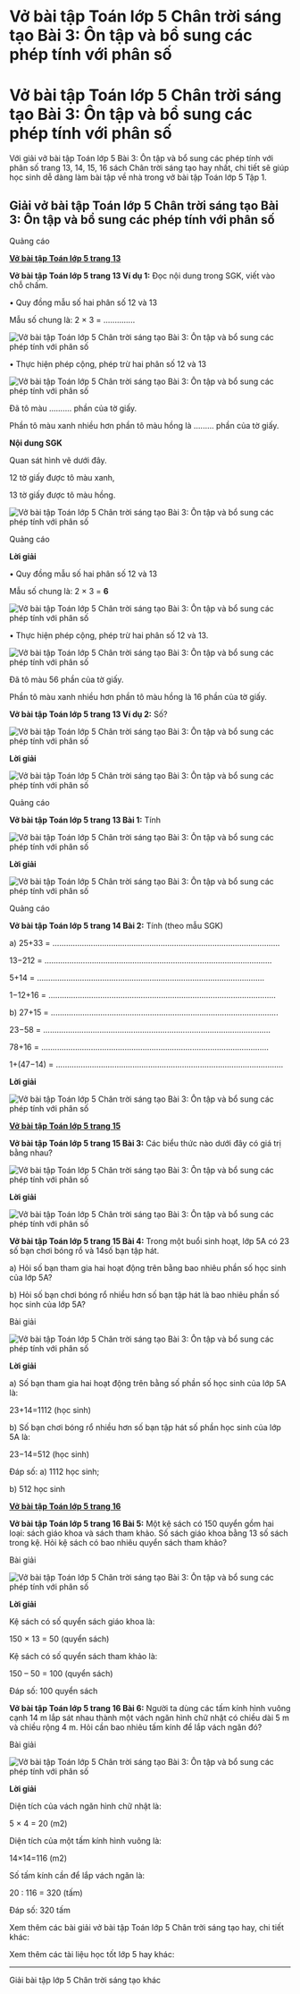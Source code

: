# Vở bài tập Toán lớp 5 Chân trời sáng tạo Bài 3: Ôn tập và bổ sung các phép tính với phân số

# Vở bài tập Toán lớp 5 Chân trời sáng tạo Bài 3: Ôn tập và bổ sung các phép tính với phân số

Với giải vở bài tập Toán lớp 5 Bài 3: Ôn tập và bổ sung các phép tính với phân số trang 13, 14, 15, 16 sách Chân trời sáng tạo hay nhất, chi tiết sẽ giúp học sinh dễ dàng làm bài tập về nhà trong vở bài tập Toán lớp 5 Tập 1.

## Giải vở bài tập Toán lớp 5 Chân trời sáng tạo Bài 3: Ôn tập và bổ sung các phép tính với phân số

Quảng cáo

[**Vở bài tập Toán lớp 5 trang 13**](https://vietjack.com/vbt-toan-5-ct/vbt-toan-lop-5-trang-13.jsp)

**Vở bài tập Toán lớp 5 trang 13 Ví dụ 1:** Đọc nội dung trong SGK, viết vào chỗ chấm.

• Quy đồng mẫu số hai phân số 12 và 13

Mẫu số chung là: 2 × 3 = ..............

![Vở bài tập Toán lớp 5 Chân trời sáng tạo Bài 3: Ôn tập và bổ sung các phép tính với phân số](https://vietjack.com/vbt-toan-5-ct/images/bai-3-on-tap-va-bo-sung-cac-phep-tinh-voi-phan-so.PNG)

• Thực hiện phép cộng, phép trừ hai phân số 12 và 13

![Vở bài tập Toán lớp 5 Chân trời sáng tạo Bài 3: Ôn tập và bổ sung các phép tính với phân số](https://vietjack.com/vbt-toan-5-ct/images/bai-3-on-tap-va-bo-sung-cac-phep-tinh-voi-phan-so-1.PNG)

Đã tô màu .......... phần của tờ giấy.

Phần tô màu xanh nhiều hơn phần tô màu hồng là ......... phần của tờ giấy.

**Nội dung SGK**

Quan sát hình vẽ dưới đây.

12 tờ giấy được tô màu xanh,

13 tờ giấy được tô màu hồng.

![Vở bài tập Toán lớp 5 Chân trời sáng tạo Bài 3: Ôn tập và bổ sung các phép tính với phân số](https://vietjack.com/vbt-toan-5-ct/images/bai-3-on-tap-va-bo-sung-cac-phep-tinh-voi-phan-so-2.PNG)

Quảng cáo

**Lời giải**

• Quy đồng mẫu số hai phân số 12 và 13

Mẫu số chung là: 2 × 3 = **6**

![Vở bài tập Toán lớp 5 Chân trời sáng tạo Bài 3: Ôn tập và bổ sung các phép tính với phân số](https://vietjack.com/vbt-toan-5-ct/images/bai-3-on-tap-va-bo-sung-cac-phep-tinh-voi-phan-so-3.PNG)

• Thực hiện phép cộng, phép trừ hai phân số 12 và 13.

![Vở bài tập Toán lớp 5 Chân trời sáng tạo Bài 3: Ôn tập và bổ sung các phép tính với phân số](https://vietjack.com/vbt-toan-5-ct/images/bai-3-on-tap-va-bo-sung-cac-phep-tinh-voi-phan-so-4.PNG)

Đã tô màu 56 phần của tờ giấy.

Phần tô màu xanh nhiều hơn phần tô màu hồng là 16 phần của tờ giấy.

**Vở bài tập Toán lớp 5 trang 13 Ví dụ 2:** Số?

![Vở bài tập Toán lớp 5 Chân trời sáng tạo Bài 3: Ôn tập và bổ sung các phép tính với phân số](https://vietjack.com/vbt-toan-5-ct/images/bai-3-on-tap-va-bo-sung-cac-phep-tinh-voi-phan-so-5.PNG)

**Lời giải**

![Vở bài tập Toán lớp 5 Chân trời sáng tạo Bài 3: Ôn tập và bổ sung các phép tính với phân số](https://vietjack.com/vbt-toan-5-ct/images/bai-3-on-tap-va-bo-sung-cac-phep-tinh-voi-phan-so-6.PNG)

Quảng cáo

**Vở bài tập Toán lớp 5 trang 13 Bài 1:** Tính

![Vở bài tập Toán lớp 5 Chân trời sáng tạo Bài 3: Ôn tập và bổ sung các phép tính với phân số](https://vietjack.com/vbt-toan-5-ct/images/bai-3-on-tap-va-bo-sung-cac-phep-tinh-voi-phan-so-7.PNG)

**Lời giải**

![Vở bài tập Toán lớp 5 Chân trời sáng tạo Bài 3: Ôn tập và bổ sung các phép tính với phân số](https://vietjack.com/vbt-toan-5-ct/images/bai-3-on-tap-va-bo-sung-cac-phep-tinh-voi-phan-so-8.PNG)

Quảng cáo

**Vở bài tập Toán lớp 5 trang 14 Bài 2:** Tính (theo mẫu SGK)

a) 25+33 = .....................................................................................................

13−212 = .....................................................................................................

5+14 = .....................................................................................................

1−12+16 = .....................................................................................................

b) 27+15 = .....................................................................................................

23−58 = .....................................................................................................

78+16 = .....................................................................................................

1+(47−14) = .....................................................................................................

**Lời giải**

![Vở bài tập Toán lớp 5 Chân trời sáng tạo Bài 3: Ôn tập và bổ sung các phép tính với phân số](https://vietjack.com/vbt-toan-5-ct/images/a-sua-bai-3-on-tap-va-bo-sung-cac-phep-tinh-voi-phan-so-10.PNG)

[**Vở bài tập Toán lớp 5 trang 15**](https://vietjack.com/vbt-toan-5-ct/vbt-toan-lop-5-trang-15.jsp)

**Vở bài tập Toán lớp 5 trang 15 Bài 3:** Các biểu thức nào dưới đây có giá trị bằng nhau?

![Vở bài tập Toán lớp 5 Chân trời sáng tạo Bài 3: Ôn tập và bổ sung các phép tính với phân số](https://vietjack.com/vbt-toan-5-ct/images/bai-3-on-tap-va-bo-sung-cac-phep-tinh-voi-phan-so-11.PNG)

**Lời giải**

![Vở bài tập Toán lớp 5 Chân trời sáng tạo Bài 3: Ôn tập và bổ sung các phép tính với phân số](https://vietjack.com/vbt-toan-5-ct/images/bai-3-on-tap-va-bo-sung-cac-phep-tinh-voi-phan-so-12.PNG)

**Vở bài tập Toán lớp 5 trang 15 Bài 4:** Trong một buổi sinh hoạt, lớp 5A có 23 số bạn chơi bóng rổ và 14số bạn tập hát.

a) Hỏi số bạn tham gia hai hoạt động trên bằng bao nhiêu phần số học sinh của lớp 5A?

b) Hỏi số bạn chơi bóng rổ nhiều hơn số bạn tập hát là bao nhiêu phần số học sinh của lớp 5A?

Bài giải

![Vở bài tập Toán lớp 5 Chân trời sáng tạo Bài 3: Ôn tập và bổ sung các phép tính với phân số](https://vietjack.com/vbt-toan-5-ct/images/bai-3-on-tap-va-bo-sung-cac-phep-tinh-voi-phan-so-13.PNG)

**Lời giải**

a) Số bạn tham gia hai hoạt động trên bằng số phần số học sinh của lớp 5A là:

23+14=1112 (học sinh)

b) Số bạn chơi bóng rổ nhiều hơn số bạn tập hát số phần học sinh của lớp 5A là:

23−14=512 (học sinh)

Đáp số: a) 1112 học sinh;

b) 512 học sinh

[**Vở bài tập Toán lớp 5 trang 16**](https://vietjack.com/vbt-toan-5-ct/vbt-toan-lop-5-trang-16.jsp)

**Vở bài tập Toán lớp 5 trang 16 Bài 5:** Một kệ sách có 150 quyển gồm hai loại: sách giáo khoa và sách tham khảo. Số sách giáo khoa bằng 13 số sách trong kệ. Hỏi kệ sách có bao nhiêu quyển sách tham khảo?

Bài giải

![Vở bài tập Toán lớp 5 Chân trời sáng tạo Bài 3: Ôn tập và bổ sung các phép tính với phân số](https://vietjack.com/vbt-toan-5-ct/images/bai-3-on-tap-va-bo-sung-cac-phep-tinh-voi-phan-so-13.PNG)

**Lời giải**

Kệ sách có số quyển sách giáo khoa là:

150 × 13 = 50 (quyển sách)

Kệ sách có số quyển sách tham khảo là:

150 – 50 = 100 (quyển sách)

Đáp số: 100 quyển sách

**Vở bài tập Toán lớp 5 trang 16 Bài 6:** Người ta dùng các tấm kính hình vuông cạnh 14 m lắp sát nhau thành một vách ngăn hình chữ nhật có chiều dài 5 m và chiều rộng 4 m. Hỏi cần bao nhiêu tấm kính để lắp vách ngăn đó?

Bài giải

![Vở bài tập Toán lớp 5 Chân trời sáng tạo Bài 3: Ôn tập và bổ sung các phép tính với phân số](https://vietjack.com/vbt-toan-5-ct/images/bai-3-on-tap-va-bo-sung-cac-phep-tinh-voi-phan-so-13.PNG)

**Lời giải**

Diện tích của vách ngăn hình chữ nhật là:

5 × 4 = 20 (m2)

Diện tích của một tấm kính hình vuông là:

14×14=116 (m2)

Số tấm kính cần để lắp vách ngăn là:

20 : 116 = 320 (tấm)

Đáp số: 320 tấm

Xem thêm các bài giải vở bài tập Toán lớp 5 Chân trời sáng tạo hay, chi tiết khác:

Xem thêm các tài liệu học tốt lớp 5 hay khác:

* * *

Giải bài tập lớp 5 Chân trời sáng tạo khác
